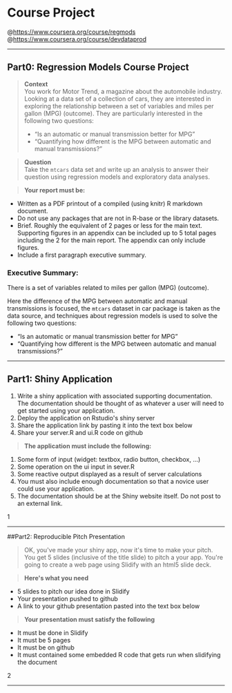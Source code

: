 # Course Project  
@https://www.coursera.org/course/regmods  
@https://www.coursera.org/course/devdataprod

____
## Part0: Regression Models Course Project  
> **Context**  
You work for Motor Trend, a magazine about the automobile industry. Looking at a data set of a collection of cars, they are interested in exploring the relationship between a set of variables and miles per gallon (MPG) (outcome). They are particularly interested in the following two questions:
> * “Is an automatic or manual transmission better for MPG”
> * “Quantifying how different is the MPG between automatic and manual transmissions?”

> **Question**  
Take the `mtcars` data set and write up an analysis to answer their question using regression models and exploratory data analyses.

> **Your report must be:**  
* Written as a PDF printout of a compiled (using knitr) R markdown document.
 * Do not use any packages that are not in R-base or the library datasets.
* Brief. Roughly the equivalent of 2 pages or less for the main text. Supporting figures in an appendix can be included up to 5 total pages including the 2 for the main report. The appendix can only include figures.
* Include a first paragraph executive summary.

### Executive Summary: 
There is a set of variables related to miles per gallon (MPG) (outcome).

Here the difference of the MPG between automatic and manual transmissions is focused, 
the `mtcars` dataset in car package is taken as the data source, 
and techniques about regression models is used to solve the following two questions:

* “Is an automatic or manual transmission better for MPG”
*  “Quantifying how different is the MPG between automatic and manual transmissions?”


____
## Part1: Shiny Application  
> 
1. Write a shiny application with associated supporting documentation. The documentation should be thought of as whatever a user will need to get started using your application.
2. Deploy the application on Rstudio's shiny server
3. Share the application link by pasting it into the text box below
4. Share your server.R and ui.R code on github

> **The application must include the following:**  
1. Some form of input (widget: textbox, radio button, checkbox, ...)
2. Some operation on the ui input in sever.R
3. Some reactive output displayed as a result of server calculations
4. You must also include enough documentation so that a novice user could use your application.
5. The documentation should be at the Shiny website itself. Do not post to an external link.

1

____
##Part2: Reproducible Pitch Presentation  
> OK, you've made your shiny app, now it's time to make your pitch. You get 5 slides (inclusive of the title slide)  to pitch a your app. You're going to create a web page using Slidify with an html5 slide deck.

> **Here's what you need**  
* 5 slides to pitch our idea done in Slidify
* Your presentation pushed to github
* A link to your github presentation pasted into the text box below

> **Your presentation must satisfy the following**  
* It must be done in Slidify
* It must be 5 pages
* It must be on github
* It must contained some embedded R code that gets run when slidifying the document

2

____
